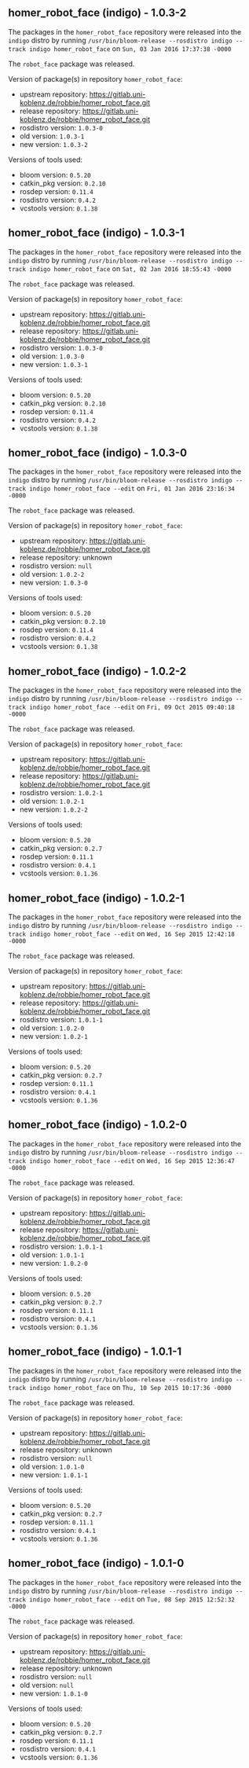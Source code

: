 ## homer_robot_face (indigo) - 1.0.3-2

The packages in the `homer_robot_face` repository were released into the `indigo` distro by running `/usr/bin/bloom-release --rosdistro indigo --track indigo homer_robot_face` on `Sun, 03 Jan 2016 17:37:38 -0000`

The `robot_face` package was released.

Version of package(s) in repository `homer_robot_face`:
- upstream repository: https://gitlab.uni-koblenz.de/robbie/homer_robot_face.git
- release repository: https://gitlab.uni-koblenz.de/robbie/homer_robot_face.git
- rosdistro version: `1.0.3-0`
- old version: `1.0.3-1`
- new version: `1.0.3-2`

Versions of tools used:
- bloom version: `0.5.20`
- catkin_pkg version: `0.2.10`
- rosdep version: `0.11.4`
- rosdistro version: `0.4.2`
- vcstools version: `0.1.38`


## homer_robot_face (indigo) - 1.0.3-1

The packages in the `homer_robot_face` repository were released into the `indigo` distro by running `/usr/bin/bloom-release --rosdistro indigo --track indigo homer_robot_face` on `Sat, 02 Jan 2016 18:55:43 -0000`

The `robot_face` package was released.

Version of package(s) in repository `homer_robot_face`:
- upstream repository: https://gitlab.uni-koblenz.de/robbie/homer_robot_face.git
- release repository: https://gitlab.uni-koblenz.de/robbie/homer_robot_face.git
- rosdistro version: `1.0.3-0`
- old version: `1.0.3-0`
- new version: `1.0.3-1`

Versions of tools used:
- bloom version: `0.5.20`
- catkin_pkg version: `0.2.10`
- rosdep version: `0.11.4`
- rosdistro version: `0.4.2`
- vcstools version: `0.1.38`


## homer_robot_face (indigo) - 1.0.3-0

The packages in the `homer_robot_face` repository were released into the `indigo` distro by running `/usr/bin/bloom-release --rosdistro indigo --track indigo homer_robot_face --edit` on `Fri, 01 Jan 2016 23:16:34 -0000`

The `robot_face` package was released.

Version of package(s) in repository `homer_robot_face`:
- upstream repository: https://gitlab.uni-koblenz.de/robbie/homer_robot_face.git
- release repository: unknown
- rosdistro version: `null`
- old version: `1.0.2-2`
- new version: `1.0.3-0`

Versions of tools used:
- bloom version: `0.5.20`
- catkin_pkg version: `0.2.10`
- rosdep version: `0.11.4`
- rosdistro version: `0.4.2`
- vcstools version: `0.1.38`


## homer_robot_face (indigo) - 1.0.2-2

The packages in the `homer_robot_face` repository were released into the `indigo` distro by running `/usr/bin/bloom-release --rosdistro indigo --track indigo homer_robot_face --edit` on `Fri, 09 Oct 2015 09:40:18 -0000`

The `robot_face` package was released.

Version of package(s) in repository `homer_robot_face`:
- upstream repository: https://gitlab.uni-koblenz.de/robbie/homer_robot_face.git
- release repository: https://gitlab.uni-koblenz.de/robbie/homer_robot_face.git
- rosdistro version: `1.0.2-1`
- old version: `1.0.2-1`
- new version: `1.0.2-2`

Versions of tools used:
- bloom version: `0.5.20`
- catkin_pkg version: `0.2.7`
- rosdep version: `0.11.1`
- rosdistro version: `0.4.1`
- vcstools version: `0.1.36`


## homer_robot_face (indigo) - 1.0.2-1

The packages in the `homer_robot_face` repository were released into the `indigo` distro by running `/usr/bin/bloom-release --rosdistro indigo --track indigo homer_robot_face --edit` on `Wed, 16 Sep 2015 12:42:18 -0000`

The `robot_face` package was released.

Version of package(s) in repository `homer_robot_face`:
- upstream repository: https://gitlab.uni-koblenz.de/robbie/homer_robot_face.git
- release repository: https://gitlab.uni-koblenz.de/robbie/homer_robot_face.git
- rosdistro version: `1.0.1-1`
- old version: `1.0.2-0`
- new version: `1.0.2-1`

Versions of tools used:
- bloom version: `0.5.20`
- catkin_pkg version: `0.2.7`
- rosdep version: `0.11.1`
- rosdistro version: `0.4.1`
- vcstools version: `0.1.36`


## homer_robot_face (indigo) - 1.0.2-0

The packages in the `homer_robot_face` repository were released into the `indigo` distro by running `/usr/bin/bloom-release --rosdistro indigo --track indigo homer_robot_face --edit` on `Wed, 16 Sep 2015 12:36:47 -0000`

The `robot_face` package was released.

Version of package(s) in repository `homer_robot_face`:
- upstream repository: https://gitlab.uni-koblenz.de/robbie/homer_robot_face.git
- release repository: https://gitlab.uni-koblenz.de/robbie/homer_robot_face.git
- rosdistro version: `1.0.1-1`
- old version: `1.0.1-1`
- new version: `1.0.2-0`

Versions of tools used:
- bloom version: `0.5.20`
- catkin_pkg version: `0.2.7`
- rosdep version: `0.11.1`
- rosdistro version: `0.4.1`
- vcstools version: `0.1.36`


## homer_robot_face (indigo) - 1.0.1-1

The packages in the `homer_robot_face` repository were released into the `indigo` distro by running `/usr/bin/bloom-release --rosdistro indigo --track indigo homer_robot_face` on `Thu, 10 Sep 2015 10:17:36 -0000`

The `robot_face` package was released.

Version of package(s) in repository `homer_robot_face`:
- upstream repository: https://gitlab.uni-koblenz.de/robbie/homer_robot_face.git
- release repository: unknown
- rosdistro version: `null`
- old version: `1.0.1-0`
- new version: `1.0.1-1`

Versions of tools used:
- bloom version: `0.5.20`
- catkin_pkg version: `0.2.7`
- rosdep version: `0.11.1`
- rosdistro version: `0.4.1`
- vcstools version: `0.1.36`


## homer_robot_face (indigo) - 1.0.1-0

The packages in the `homer_robot_face` repository were released into the `indigo` distro by running `/usr/bin/bloom-release --rosdistro indigo --track indigo homer_robot_face --edit` on `Tue, 08 Sep 2015 12:52:32 -0000`

The `robot_face` package was released.

Version of package(s) in repository `homer_robot_face`:
- upstream repository: https://gitlab.uni-koblenz.de/robbie/homer_robot_face.git
- release repository: unknown
- rosdistro version: `null`
- old version: `null`
- new version: `1.0.1-0`

Versions of tools used:
- bloom version: `0.5.20`
- catkin_pkg version: `0.2.7`
- rosdep version: `0.11.1`
- rosdistro version: `0.4.1`
- vcstools version: `0.1.36`


